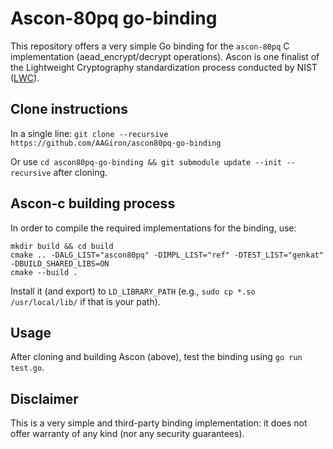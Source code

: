 # Ascon-80pq go-binding
This repository offers a very simple Go binding for the `ascon-80pq` C implementation (aead_encrypt/decrypt operations). Ascon is one finalist of the Lightweight Cryptography standardization process conducted by NIST ([LWC](https://csrc.nist.gov/Projects/lightweight-cryptography/lwc-publications)). 

## Clone instructions

In a single line: `git clone --recursive https://github.com/AAGiron/ascon80pq-go-binding`

Or use `cd ascon80pq-go-binding && git submodule update --init --recursive` after cloning.

## Ascon-c building process

In order to compile the required implementations for the binding, use:

```
mkdir build && cd build
cmake .. -DALG_LIST="ascon80pq" -DIMPL_LIST="ref" -DTEST_LIST="genkat" -DBUILD_SHARED_LIBS=ON
cmake --build .
```

Install it (and export) to `LD_LIBRARY_PATH` (e.g., `sudo cp *.so /usr/local/lib/` if that is your path).

## Usage

After cloning and building Ascon (above), test the binding using `go run test.go`. 


## Disclaimer

This is a very simple and third-party binding implementation: it does not offer warranty of any kind (nor any security guarantees).